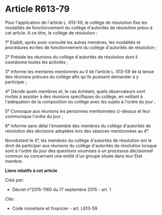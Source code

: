 # Article R613-79

Pour l'application de l'article L. 613-59, le collège de résolution fixe les modalités de fonctionnement du collège
d'autorités de résolution prévu à cet article. A ce titre, le collège de résolution :

1° Etablit, après avoir consulté les autres membres, les modalités et procédures écrites de fonctionnement du collège
d'autorités de résolution ;

2° Préside les réunions du collège d'autorités de résolution dont il coordonne toutes les activités ;

3° Informe les membres mentionnés au II de l'article L. 613-59 de la tenue des réunions prévues du collège afin qu'ils
puissent demander à y participer ;

4° Décide quels membres et, le cas échéant, quels observateurs sont invités à assister à des réunions spécifiques du collège,
en veillant à l'adéquation de la composition du collège avec les sujets à l'ordre du jour ;

5° Convoque aux réunions les personnes mentionnées ci-dessus et leur communique l'ordre du jour ;

6° Informe sans délai l'ensemble des membres du collège d'autorités de résolution des décisions adoptées lors des séances
mentionnées au 4°.

Nonobstant le 4°, les membres du collège d'autorités de résolution ont le droit de participer aux réunions du collège
d'autorités de résolution lorsque sont à l'ordre du jour des questions soumises à un processus décisionnel commun ou
concernant une entité d'un groupe située dans leur Etat membre.

**Liens relatifs à cet article**

_Créé par_:

  - Décret n°2015-1160 du 17 septembre 2015 - art. 1

_Cite_:

  - Code monétaire et financier - art. L613-59
